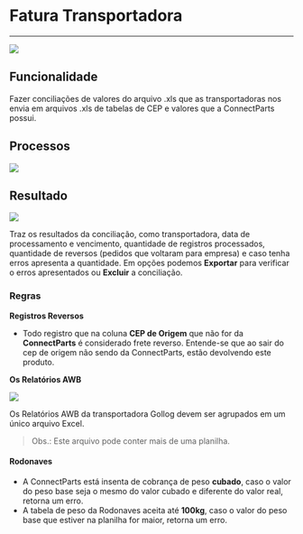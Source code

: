 # Fatura Transportadora

---

![](http://developers.connectparts.com.br/imagens/freteTransportadora01.png)

## Funcionalidade

Fazer conciliações de valores do arquivo .xls que as transportadoras nos envia em arquivos .xls de tabelas de CEP e valores que a ConnectParts possui.

## Processos

![](http://developers.connectparts.com.br/imagens/freteTransportadora04.png)


## Resultado

![](http://developers.connectparts.com.br/imagens/freteTransportadora02.png)

Traz os resultados da conciliação, como transportadora, data de processamento e vencimento, quantidade de registros processados, quantidade de reversos (pedidos que voltaram para empresa) e caso tenha erros apresenta a quantidade. Em opções podemos **Exportar** para verificar o erros apresentados ou **Excluir** a conciliação.

### Regras

**Registros Reversos**
- Todo registro que na coluna **CEP de Origem** que não for da **ConnectParts** é considerado frete reverso. Entende-se que ao sair do cep de origem não sendo da ConnectParts, estão devolvendo este produto.

**Os Relatórios AWB**

![](http://developers.connectparts.com.br/imagens/freteTransportadora03.png)

Os Relatórios AWB da transportadora Gollog devem ser agrupados em um único arquivo Excel. 
> Obs.: Este arquivo pode conter mais de uma planilha. 

#### Rodonaves

* A ConnectParts está insenta de cobrança de peso **cubado**, caso o valor do peso base seja o mesmo do valor cubado e diferente do valor real, retorna um erro.
* A tabela de peso da Rodonaves aceita até **100kg**, caso o valor do peso base que estiver na planilha for maior, retorna um erro.




